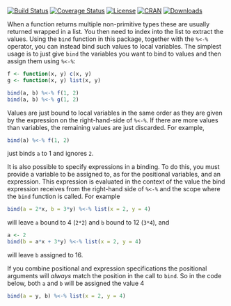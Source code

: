 [![Build Status](https://travis-ci.org/mailund/bindr.svg?branch=master)](https://travis-ci.org/mailund/bindr) 
[![Coverage Status](https://img.shields.io/codecov/c/github/mailund/bindr/master.svg)](https://codecov.io/github/mailund/bindr?branch=master)
[![License](http://img.shields.io/badge/license-GPL%20%28%3E=%203%29-brightgreen.svg?style=flat)](http://www.gnu.org/licenses/gpl-3.0.html) [![CRAN](http://www.r-pkg.org/badges/version/bindr)](https://cran.rstudio.com/web/packages/bindr/index.html) 
[![Downloads](http://cranlogs.r-pkg.org/badges/bindr?color=brightgreen)](http://www.r-pkg.org/pkg/units)

When a function returns multiple non-primitive types these are usually returned wrapped in a list. You then need to index into the list to extract the values. Using the `bind` function in this package, together with the `%<-%` operator, you can instead bind such values to local variables. The simplest usage is to just give `bind` the variables you want to bind to values and then assign them using `%<-%`:


```r
f <- function(x, y) c(x, y)
g <- function(x, y) list(x, y)

bind(a, b) %<-% f(1, 2)
bind(a, b) %<-% g(1, 2)
```

Values are just bound to local variables in the same order as they are given by the expression on the right-hand-side of `%<-%`. If there are more values than variables, the remaining values are just discarded. For example, 

```r
bind(a) %<-% f(1, 2)
```

just binds `a` to 1 and ignores `2`.

It is also possible to specify expressions in a binding. To do this, you must provide a variable to be assigned to, as for the positional variables, and an expression. This expression is evaluated in the context of the value the bind expression receives from the right-hand side of `%<-%` and the scope where the `bind` function is called. For example

```r
bind(a = 2*x, b = 3*y) %<-% list(x = 2, y = 4)
```

will leave `a` bound to 4 (`2*2`) and `b` bound to 12 (`3*4`), and 

```r
a <- 2
bind(b = a*x + 3*y) %<-% list(x = 2, y = 4)
```

will leave `b` assigned to 16.

If you combine positional and expression specifications the positional arguments will *always* match the position in the call to `bind`. So in the code below, both `a` and `b` will be assigned the value 4

```r
bind(a = y, b) %<-% list(x = 2, y = 4)
```

